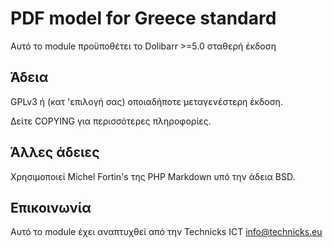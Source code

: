 PDF model for Greece standard
=========

Αυτό το module προϋποθέτει το Dolibarr >=5.0 σταθερή έκδοση


Άδεια
-------
GPLv3 ή (κατ 'επιλογή σας) οποιαδήποτε μεταγενέστερη έκδοση.

Δείτε COPYING για περισσότερες πληροφορίες.


Άλλες άδειες
--------------
Χρησιμοποιεί Michel Fortin's της PHP Markdown υπό την άδεια BSD.


Επικοινωνία
--------
Αυτό το module έχει αναπτυχθεί από την Technicks ICT info@technicks.eu
